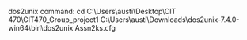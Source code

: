 dos2unix command:
cd C:\Users\austi\Desktop\CIT 470\CIT470_Group_project1
C:\Users\austi\Downloads\dos2unix-7.4.0-win64\bin\dos2unix Assn2ks.cfg
